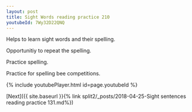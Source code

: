 ```yaml
---
layout: post
title: Sight Words reading practice 210
youtubeId: 7Wy32D22QNQ
---
```

 
 
Helps to learn sight words and their spelling.

Opportunitiy to repeat the spelling. 

Practice spelling. 
 
Practice for spelling bee competitions. 
 
{% include youtubePlayer.html id=page.youtubeId %}
 
 

[Next]({{ site.baseurl }}{% link  split2/_posts/2018-04-25-Sight sentences reading practice 131.md%})
 
